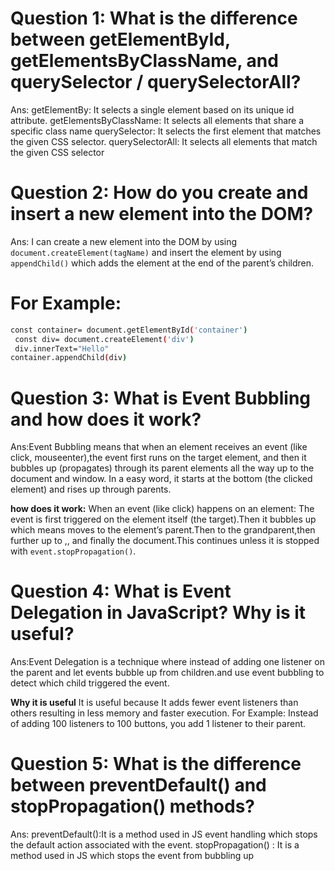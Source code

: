 # Question 1: What is the difference between getElementById, getElementsByClassName, and querySelector / querySelectorAll?
Ans:
 getElementBy: It selects a single element based on its unique id attribute.
getElementsByClassName: It selects all elements that share a specific class name
querySelector: It selects the first element that matches the given CSS selector.
querySelectorAll: It selects all elements that match the given CSS selector 

# Question 2: How do you create and insert a new element into the DOM?
Ans: I can create a new element into the DOM by using `document.createElement(tagName)` and insert the element by using `appendChild()` which adds the element at the end of the parent’s children.
# For Example:
```bash
const container= document.getElementById('container')
 const div= document.createElement('div')
 div.innerText="Hello"
container.appendChild(div)
```
# Question 3: What is Event Bubbling and how does it work?
Ans:Event Bubbling means that when an element receives an event (like click, mouseenter),the event first runs on the target element, and then it bubbles up (propagates) through its parent elements all the way up to the document and window.
In a easy word, it starts at the bottom (the clicked element) and rises up through parents.

**how does it work:**
When an event (like click) happens on an element: The event is first triggered on the element itself (the target).Then it bubbles up which means moves to the element’s parent.Then to the grandparent,then further up to <body>,<html>, and finally the document.This continues unless it is stopped with `event.stopPropagation()`.

# Question 4: What is Event Delegation in JavaScript? Why is it useful?
Ans:Event Delegation is a technique where instead of adding one listener on the parent and let events bubble up from children.and use event bubbling to detect which child triggered the event.

**Why it is useful**
It is useful because It adds fewer event listeners than others resulting in less memory and faster execution. For Example: Instead of adding 100 listeners to 100 buttons, you add 1 listener to their parent.

# Question 5: What is the difference between preventDefault() and stopPropagation() methods?
Ans: preventDefault():It is a method used in JS event handling which stops the default action associated with the event.
stopPropagation() : It is a method used in JS which stops the event from bubbling up
